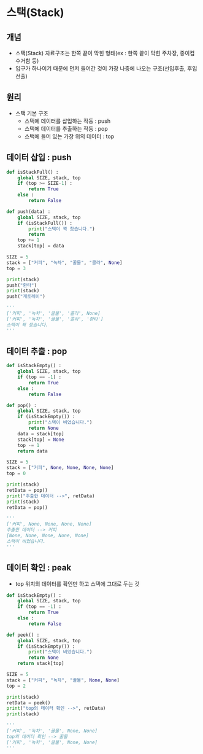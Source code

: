 # 스택(Stack)

## 개념
- 스택(Stack) 자료구조는 한쪽 끝이 막힌 형태(ex : 한쪽 끝이 막힌 주차장, 종이컵 수거함 등)
- 입구가 하나이기 때문에 먼저 들어간 것이 가장 나중에 나오는 구조(선입후출, 후입선출)

## 원리
- 스택 기본 구조
    - 스택에 데이터를 삽입하는 작동 : push
    - 스택에 데이터를 추출하는 작동 : pop
    - 스택에 들어 있는 가장 위의 데이터 : top

## 데이터 삽입 : push
```python
def isStackFull() :
	global SIZE, stack, top
	if (top >= SIZE-1) :
		return True
	else :
		return False

def push(data) :
	global SIZE, stack, top
	if (isStackFull()) :
		print("스택이 꽉 찼습니다.")
		return
	top += 1
	stack[top] = data

SIZE = 5
stack = ["커피", "녹차", "꿀물", "콜라", None]
top = 3

print(stack)
push("환타")
print(stack)
push("게토레이")

'''
['커피', '녹차', '꿀물', '콜라', None]
['커피', '녹차', '꿀물', '콜라', '환타']
스택이 꽉 찼습니다.
'''
```

## 데이터 추출 : pop
```python
def isStackEmpty() :
	global SIZE, stack, top
	if (top == -1) :
		return True
	else :
		return False

def pop() :
	global SIZE, stack, top
	if (isStackEmpty()) :
		print("스택이 비었습니다.")
		return None
	data = stack[top]
	stack[top] = None
	top -= 1
	return data

SIZE = 5
stack = ["커피", None, None, None, None]
top = 0

print(stack)
retData = pop()
print("추출한 데이터 -->", retData)
print(stack)
retData = pop()

'''
['커피', None, None, None, None]
추출한 데이터 --> 커피
[None, None, None, None, None]
스택이 비었습니다.
'''
```

## 데이터 확인 : peak
- top 위치의 데이터를 확인만 하고 스택에 그대로 두는 것

```python
def isStackEmpty() :
	global SIZE, stack, top
	if (top == -1) :
		return True
	else :
		return False

def peek() :
	global SIZE, stack, top
	if (isStackEmpty()) :
		print("스택이 비었습니다.")
		return None
	return stack[top]

SIZE = 5
stack = ["커피", "녹차", "꿀물", None, None]
top = 2

print(stack)
retData = peek()
print("top의 데이터 확인 -->", retData)
print(stack)

'''
['커피', '녹차', '꿀물', None, None]
top의 데이터 확인 --> 꿀물
['커피', '녹차', '꿀물', None, None]
'''
```